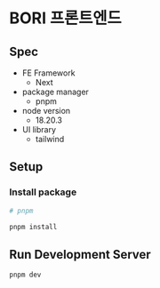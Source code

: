 # BORI 프론트엔드

## Spec

- FE Framework
  - Next
- package manager
  - pnpm
- node version
  - 18.20.3
- UI library
  - tailwind

## Setup

### Install package

```bash
# pnpm

pnpm install
```

## Run Development Server

```bash
pnpm dev
```